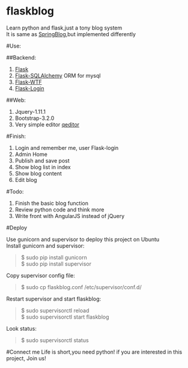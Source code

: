 flaskblog
=========

Learn python and flask,just a tony blog system  
It is same as [SpringBlog](https://github.com/defshine/SpringBlog),but implemented differently    

#Use:  
  
##Backend:
  1. [Flask](http://flask.pocoo.org/)
  2. [Flask-SQLAlchemy](https://pythonhosted.org/Flask-SQLAlchemy/) ORM for mysql  
  3. [Flask-WTF](https://flask-wtf.readthedocs.org/en/latest/)
  4. [Flask-Login](https://flask-login.readthedocs.org/en/latest/)  

##Web:
  1. Jquery-1.11.1
  2. Bootstrap-3.2.0  
  3. Very simple editor [qeditor](https://github.com/huacnlee/jquery.qeditor)

#Finish:    
1. Login and remember me, user Flask-login  
2. Admin Home
3. Publish and save post
4. Show blog list in index
5. Show blog content
6. Edit blog

#Todo:
1. Finish the basic blog function
2. Review python code and think more
3. Write front with AngularJS instead of jQuery  

#Deploy

Use gunicorn and supervisor to deploy this project on Ubuntu    
Install gunicorn and supervisor:  

> $ sudo pip install gunicorn  
> $ sudo pip install supervisor  

Copy supervisor config file:  

> $ sudo cp flaskblog.conf /etc/supervisor/conf.d/ 

Restart supervisor and start flaskblog:  
  
> $ sudo supervisorctl reload  
> $ sudo supervisorctl start flaskblog  

Look status:  

> $ sudo supervisorctl status

#Connect me
Life is short,you need python!
if you are interested in this project, Join us!
